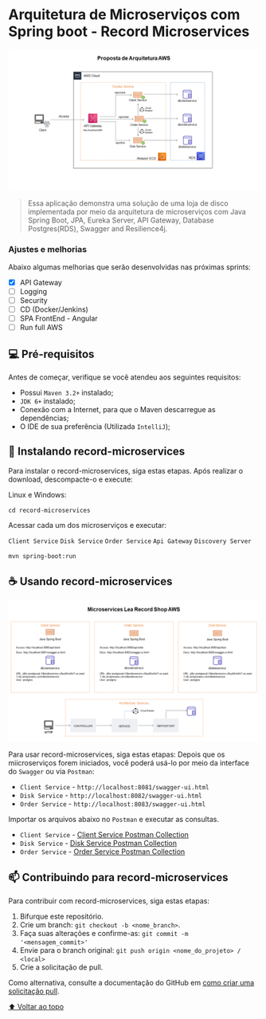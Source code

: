 # Arquitetura de Microserviços com Spring boot - Record Microservices

<!---Esses são exemplos. Veja https://shields.io para outras pessoas ou para personalizar este conjunto de escudos. Você pode querer incluir dependências, status do projeto e informações de licença aqui--->

<img src="docs/img/arch-aws.PNG" alt="Arquitetura do Projeto na AWS">

> Essa aplicação demonstra uma solução de uma loja de disco implementada por meio da arquitetura de microserviços com Java Spring Boot, JPA, Eureka Server, API Gateway, Database Postgres(RDS), Swagger and Resilience4j.

### Ajustes e melhorias

Abaixo algumas melhorias que serão desenvolvidas nas próximas sprints:

- [x] API Gateway
- [ ] Logging
- [ ] Security
- [ ] CD (Docker/Jenkins)
- [ ] SPA FrontEnd - Angular
- [ ] Run full AWS

## 💻 Pré-requisitos

Antes de começar, verifique se você atendeu aos seguintes requisitos:
<!---Estes são apenas requisitos de exemplo. Adicionar, duplicar ou remover conforme necessário--->
* Possui `Maven 3.2+` instalado;
* `JDK 6+` instalado;
* Conexão com a Internet, para que o Maven descarregue as dependências;
* O IDE de sua preferência (Utilizada  `IntelliJ`);

## 🚀 Instalando record-microservices

Para instalar o record-microservices, siga estas etapas.
Após realizar o download, descompacte-o e execute:

Linux e Windows:
```
cd record-microservices
```
Acessar cada um dos microserviços e executar:

`Client Service`
`Disk Service`
`Order Service`
`Api Gateway`
`Discovery Server`
```
mvn spring-boot:run
```

## ☕ Usando record-microservices

<img src="docs/img/arch-microservices.PNG" alt="Arquitetura do Projeto na AWS">

Para usar record-microservices, siga estas etapas:
Depois que os miicroserviços forem iniciados, você poderá usá-lo por meio da interface do `Swagger` ou via `Postman`:

* `Client Service` - `http://localhost:8081/swagger-ui.html`
* `Disk Service` - `http://localhost:8082/swagger-ui.html`
* `Order Service` - `http://localhost:8083/swagger-ui.html`

Importar os arquivos abaixo no `Postman` e executar as consultas.

* `Client Service` - <a href="https://github.com/record-microservices/docs/postman/Client Service.postman_collection.json">Client Service Postman Collection</a>
* `Disk Service` - <a href="https://github.com/record-microservices/docs/postman/Disk service.postman_collection.json">Disk Service Postman Collection</a>
* `Order Service` - <a href="https://github.com/record-microservices/docs/postman/Order Service.postman_collection.json">Order Service Postman Collection</a>

## 📫 Contribuindo para record-microservices
<!---Se o seu README for longo ou se você tiver algum processo ou etapas específicas que deseja que os contribuidores sigam, considere a criação de um arquivo CONTRIBUTING.md separado--->
Para contribuir com record-microservices, siga estas etapas:

1. Bifurque este repositório.
2. Crie um branch: `git checkout -b <nome_branch>`.
3. Faça suas alterações e confirme-as: `git commit -m '<mensagem_commit>'`
4. Envie para o branch original: `git push origin <nome_do_projeto> / <local>`
5. Crie a solicitação de pull.

Como alternativa, consulte a documentação do GitHub em [como criar uma solicitação pull](https://help.github.com/en/github/collaborating-with-issues-and-pull-requests/creating-a-pull-request).

[⬆ Voltar ao topo](#record-microservices)<br>
